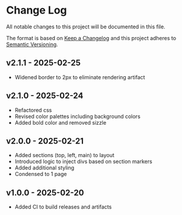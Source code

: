 # Change Log

All notable changes to this project will be documented in this file.

The format is based on [Keep a Changelog](http://keepachangelog.com/)
and this project adheres to [Semantic Versioning](http://semver.org/).

## v2.1.1 - 2025-02-25
* Widened border to 2px to eliminate rendering artifact

## v2.1.0 - 2025-02-24
* Refactored css
* Revised color palettes including background colors
* Added bold color and removed sizzle

## v2.0.0 - 2025-02-21
* Added sections (top, left, main) to layout
* Introduced logic to inject divs based on section markers
* Added additional styling
* Condensed to 1 page

## v1.0.0 - 2025-02-20
* Added CI to build releases and artifacts
